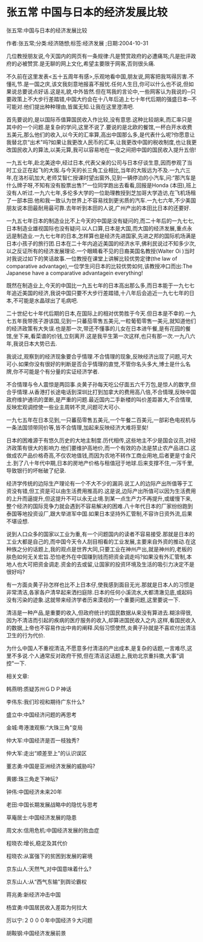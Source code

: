 # 张五常  中国与日本的经济发展比较    
    
张五常:中国与日本的经济发展比较    
作者:张五常;分类:经济随想;标签:经济发展 ;日期:2004-10-31    
几位教授朋友说,今天国内的网页有一条规律:凡是赞赏政府的必遭痛骂;凡是批评政府的必被赞赏.是无聊的网上文化,希望主要限于网客,否则很头痛.    
不久前在这里发表<五十五周年有感>,乐观地看中国,朋友说,网客把我骂得厉害.不懂礼节.是一国之庆,该文我刻意地报喜不报忧.任何人生日,你可以什么也不说,但如果说总要说点好话.这是礼貌,中外皆然.但在骂我的言论中,一些网客认为我说的─只要政策上不大步行差踏错,中国大约会在十八年后追上七十年代后期的强盛日本─不可能对.他们提出种种理由,皆属无知.让我在这里澄清吧.    
首先要说的,是以国际币值算国民收入作比较,没有意思.这种比较胡来,而汇率只是其中的一个问题.是复杂的学问,这里不说了.要说的是北欧的餐馆,一杯白开水收费五美元,那么他们的收入,以今天的汇率算,高出中国那么多,是代表什么呢?你愿意让我替北京“出术"吗?如果让我更改人民币的汇率,让我更改中国的税收制度,也让我更改国民收入的算法,以美元算,我可以容易地在一夜之间把中国的国民收入提升五倍!    
一九五七年,赴北美途中,经过日本,代表父亲的公司与日本仔谈生意,因而参观了当时工业正在起飞的大阪.与今天的长三角工业相比,当年的大阪远为不及.一九六三年,在洛杉矶加大,老师艾智仁授课时望出窗外,见到一辆停泊的小汽车,问:“那汽车是什么牌子呀,不知有没有股票出售?"一位同学跑出去看看,回报是Honda (本田),班上没有人听过.一九六七年,多伦多大学的一位助理教授到芝加哥大学造访,在飞机场租了一部本田.他和我一致认为世界上不容易找到更劣质的汽车.一九七六年,不少美国朋友说本田最耐用最可靠.去年听到本田的人说,广州产出的本田比日本的还要好.    
一九五七年日本的制造业比不上今天的中国是没有疑问的,而二十年后的一九七七,日本制造业雄视国际也没有疑问.以人口算,日本是大国,而大国的经济发展,重点永远是制造业.一九七七年的日本,怎样算也是经济先进国家,先进之邦的国际机场满是日本小孩子的旅行团.日本在二十年内追近美国的经济水平,佛利民说过不知多少次,以之反证所有的经济发展理论.一个眼睛看不见的日裔美国名教授(Walter Oi )当时对我说过如下的笑话故事.一位教授在课堂上讲解比较优势定律(the law of comparative advantage),一位学生问日本的比较优势如何,该教授冲口而出:The Japanese have a comparative advantagein everything!    
既然在制造业上,今天的中国比一九五七年的日本高出那么多,而日本能于一九七七年追近美国的经济,我说中国只要不大步行差踏错,十八年后会追近一九七七年的日本,不可能是水晶球出了毛病吧.    
二十世纪七十年代后期的日本,在国际上的相对优势胜于今天.但日本是不幸的.一九七五年我带孩子游该国,见到一只蕃茄零售五美元,一粒葡萄零售一美元,就知道他们的经济政策有大失误.也是那一次,带还不懂事的儿女在日本进午餐,是有花园的餐馆,坐下来,看菜谱的价钱,立刻离开.这是我平生第一次这样,也只有那一次.一九八六年,我说日本大势已去.    
我说过,观察到的经济现象要合乎情理.不合情理的现象,反映经济出现了问题,可大可小.如果你没有很好的判断是否合乎情理的直觉,不管你名头多大,博士是什么名牌,你不可能是个有分量的实证经济学者.    
不合情理与令人震惊是两回事.炎黄子孙每天吃公仔面五六千万包,是惊人的数字,但合乎情理.从香港打长途电话到深圳比打到加拿大的费用高八倍,不合情理,反映中国政府维护通讯的垄断,是严重的问题.最近国内二手新楼的叫价差距甚大,不合情理,反映宏观调控使一些业主周转不灵,问题可大可小.    
一九七五年在日本见到,一只蕃茄零售五美元,一个午餐二百美元,一部彩色电视机与一条法国领带同价等,皆不合情理,加起来反映经济大难将至矣!    
日本的困难源于有悠久历史的大地主制度.历代相传,这些地主不少是国会议员,对经济政策有很大的影响力.他们要维护高地价,而一个有效的办法是禁止农产品进口.这做成农产品价格奇高,不仅农地值钱,而因为农地不转作工商业用地,后者更是寸金尺土.到了八十年代中期,日本的房地产价格与租值冠于地球.后来支撑不住,一泻千里,导致银行的坏帐破了纪录.    
经济学传统的边际生产理论有一个不大不少的漏洞.说工人的边际产出所值等于工资没有错,但工资是可以由生活费用推高的.这是说,边际产出所值可以因为生活费用的上升而逼提升,但这提升不可以永无止境.到某一点生产力不再提升,或缓慢下来,整个经济的国际竞争力就会遇到不容易解决的困难.八十年代日本的厂家纷纷跑到泰国等地投资设厂,跟大举进军中国.如果日本坚持外汇管制,不容许日资外流,后果不堪设想.    
说到人口众多的国家以工业为重,有一个问题国内的读者不容易接受.那就是日本的工业大都是自己的,而中国今天令人刮目相看的工业发展,主要来自外资的推动.在这种族之分的话题上,我的观点是世界大同,只要工业在神州产出,就是神州的,老板的肤色如何无关宏旨.恐怕老外在中国赚到钱而把资金调走吗?如果没有外汇管制,本地人也大可把资金调走.资金的去或留,让国家的投资环境及生活的吸引力决定不是很好吗?    
有一方面炎黄子孙怎样也比不上日本仔,使我感到面目无光.那就是日本人的习惯是非常清洁,各家各户清早起来洒扫庭除.日本的任何小溪流水,大都清澈见底,或起码没有污染的迹象.这就带来经济学者历来漠视的一个重要问题,这里要说一下.    
清洁是一种产品,是重要的收入,但政府统计的国民数据从来没有算进去.糊涂得很,因为不清洁而引起的疾病的医疗服务的收入,却算进国民收入之内.这样,看国民收入的数据,上帝也不容易作出中肯的阐释.风俗习惯使然,炎黄子孙就是不喜欢付出清洁卫生的行为代价.    
为什么中国人不重视清洁,不愿意多付清洁的产出成本,是复杂的话题,一言难尽,这里不多说.个人通常反对政府干预,但在清洁这话题上,我劝北京重抖擞,大事“调控"一下.    
    
相关文章:    
韩燕明:质疑苏州ＧＤＰ神话    
李伟东:我们珍视和期待广东什么?    
盛立中:中国经济问题的再思考    
金城:粤港澳观察:“大珠三角"变局    
仲大军:中国经济是否一枝独秀?    
仲大军:走出“顺差至上"的认识误区    
董志勇:中国是亚洲经济发展的威胁吗?    
黄娜:珠三角走下神坛?    
钟伟:中国经济未来20年    
老田:中国长期发展战略中的隐忧与思考    
草庵居士:中国经济发展的隐患    
周文水:信用危机:中国经济发展的败血症    
程晓农:增长,稳定及其代价    
程晓农:从富强下的贫困到发展的窘境    
京东山人:天然气,对中国意味着什么?    
京东山人:从“西气东输"到舆论霸权    
蒋兆勇:新经济冲击中国    
杨宜勇:中国居民收入差距为何拉大    
厉以宁:２０００年中国经济９大问题    
胡鞍钢:中国经济发展前景